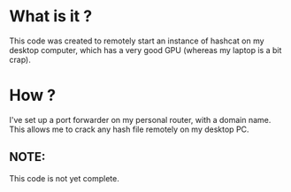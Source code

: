 # What is it ?

This code was created to remotely start an instance of hashcat on my desktop computer, which has a very good GPU (whereas my laptop is a bit crap).

# How ?
I've set up a port forwarder on my personal router, with a domain name. This allows me to crack any hash file remotely on my desktop PC.

## NOTE:
This code is not yet complete.
